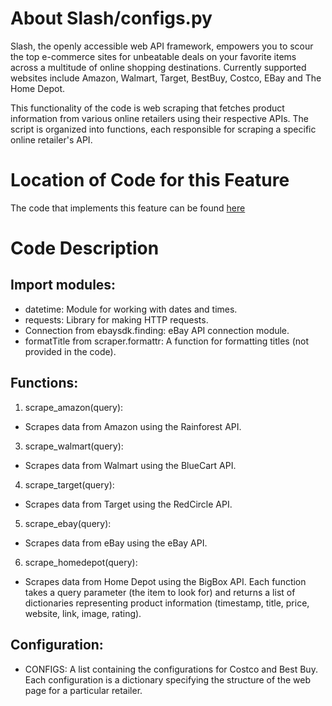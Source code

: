 # About Slash/configs.py
Slash, the openly accessible web API framework, empowers you to scour the top e-commerce sites for unbeatable deals on your favorite items across a multitude of online shopping destinations. Currently supported websites include Amazon, Walmart, Target, BestBuy, Costco, EBay and The Home Depot.

This functionality of the code is web scraping that fetches product information from various online retailers using their respective APIs. The script is organized into functions, each responsible for scraping a specific online retailer's API.

# Location of Code for this Feature
The code that implements this feature can be found [here](https://github.com/nainisha-b/slash/blob/main/src/configs.py)

# Code Description
## Import modules:
- datetime: Module for working with dates and times.
- requests: Library for making HTTP requests.
- Connection from ebaysdk.finding: eBay API connection module.
- formatTitle from scraper.formattr: A function for formatting titles (not provided in the code).
## Functions:
1. scrape_amazon(query):
- Scrapes data from Amazon using the Rainforest API.
3. scrape_walmart(query):
- Scrapes data from Walmart using the BlueCart API.
4. scrape_target(query):
- Scrapes data from Target using the RedCircle API.
5. scrape_ebay(query):
- Scrapes data from eBay using the eBay API.
6. scrape_homedepot(query):
- Scrapes data from Home Depot using the BigBox API.
Each function takes a query parameter (the item to look for) and returns a list of dictionaries representing product information (timestamp, title, price, website, link, image, rating).
 ## Configuration:
- CONFIGS: A list containing the configurations for Costco and Best Buy. Each configuration is a dictionary specifying the structure of the web page for a particular retailer.
